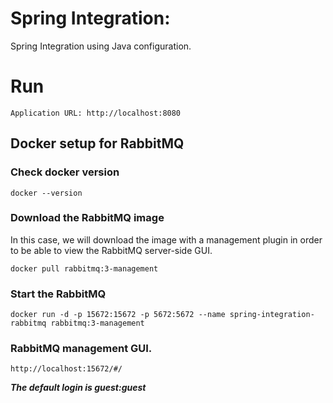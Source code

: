 # Spring Integration: 
Spring Integration using Java configuration.

# Run
    Application URL: http://localhost:8080

## Docker setup for RabbitMQ
### Check docker version
    docker --version

### Download the RabbitMQ image 
In this case, we will download the image with a management plugin in order to be able to view the RabbitMQ server-side GUI.
   
    docker pull rabbitmq:3-management

### Start the RabbitMQ
    docker run -d -p 15672:15672 -p 5672:5672 --name spring-integration-rabbitmq rabbitmq:3-management

### RabbitMQ management GUI.
    http://localhost:15672/#/
_**The default login is guest:guest**_

